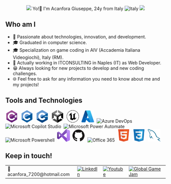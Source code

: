 <div id="header" align="center">
  <img src="https://media.giphy.com/media/TLPTbOAwRD9zoi1QOI/giphy.gif" width="100" heigth="20"/>
  Yo!👋 I'm Acanfora Giuseppe, 24y from Italy <img src="https://upload.wikimedia.org/wikipedia/commons/e/e4/Flag_of_Italy_%281946%E2%80%932003%29.png" title="Italy" alt="Italy" width="30" height="20"/>
  <img src="https://media.giphy.com/media/KJmbSTSyIzetubNgJ5/giphy.gif" width="100" heigth="20"/>
</div>

## Who am I

- 🚀 Passionate about technologies, innovation, and development.
- 🎓 Graduated in computer science.
- 🎓 Specialization on game coding in AIV (Accademia Italiana Videogiochi), Italy (RM).
- 💼 Actually working in ITCONSULTING in Naples (IT) as Web Developer.
- 😁 Always looking for new projects to develop and new coding challenges.
- 🌐 Feel free to ask for any information you need to know about me and my projects!


## Tools and Technologies

<div>
  <img src="https://github.com/devicons/devicon/blob/master/icons/csharp/csharp-original.svg" title="C#" alt="C#" width="40" height="40"/>&nbsp;
  <img src="https://github.com/devicons/devicon/blob/master/icons/c/c-original.svg" title="C" alt="C" width="40" height="40"/>&nbsp;
  <img src="https://github.com/devicons/devicon/blob/master/icons/cplusplus/cplusplus-original.svg" title="C++" alt="C++" width="40" height="40"/>&nbsp;
  <img src="https://github.com/devicons/devicon/blob/master/icons/unity/unity-original.svg" title="Unity 3D" alt="Unity 3D" width="40" height="40"/>&nbsp;
  <img src="https://github.com/devicons/devicon/blob/master/icons/unrealengine/unrealengine-original.svg" title="Unreal Engine" alt="Unreal Engine" width="40" height="40"/>&nbsp;
  <img src="https://github.com/devicons/devicon/blob/master/icons/azure/azure-original.svg" title="Azure" alt="Azure" width="40" height="40"/>&nbsp;
    <img src="https://www.svgrepo.com/show/448271/azure-devops.svg" title="Azure DevOps" alt="Azure DevOps" width="40" heigth="40"/>&nbsp;
    <img src="https://i0.wp.com/jerpt.com/wp-content/uploads/2024/10/Microsoft-Copilot-Logo-500x281-2.png?resize=500%2C281&ssl=1" title="Microsoft Copilot Studio" alt="Microsoft Copilot Studio" width="70" height="40"/>&nbsp;
    <img src="https://pics.computerbase.de/9/7/5/9/0-7a8d9214616bbc84/logo-96.bd50c30f.png" title="Microsoft Power Automate" alt="Microsoft Power Automate" width="40" heigth="40"/>&nbsp;
    <img src="https://cdn.iconscout.com/icon/free/png-512/free-powershell-3521649-2945093.png?f=webp&w=256" title="Microsoft Powershell" alt="Microsoft Powershell" width="40" heigth="40"/>&nbsp;
  <img src="https://github.com/devicons/devicon/blob/master/icons/visualstudio/visualstudio-original.svg" title="Visual Studio" alt="Visual Studio" width="40" height="40"/>&nbsp;
    <img src="https://github.com/devicons/devicon/blob/master/icons/github/github-original.svg" title="GitHub" alt="GitHub" width="40" height="40"/>&nbsp;
    <img src="https://cdn.iconscout.com/icon/free/png-512/free-microsoft-office-722717.png?f=webp&w=256" title="Office 365" alt="Office 365" width="40" heigth="40"/>&nbsp;
  <img src="https://github.com/devicons/devicon/blob/master/icons/html5/html5-original.svg" title="HTML" alt="HTML" width="40" height="40"/>&nbsp;
  <img src="https://github.com/devicons/devicon/blob/master/icons/css3/css3-original.svg" title="CSS" alt="CSS" width="40" height="40"/>&nbsp;
  <img src="https://github.com/devicons/devicon/blob/master/icons/mysql/mysql-original.svg" title="MySQL" alt="MySQL" width="40" height="40"/>&nbsp;
</div>
  
## Keep in touch! &nbsp;&nbsp;&nbsp;&nbsp;&nbsp;&nbsp;&nbsp;&nbsp;&nbsp;&nbsp;&nbsp;&nbsp;&nbsp;&nbsp;&nbsp;&nbsp;&nbsp;&nbsp;&nbsp;&nbsp;&nbsp;&nbsp;&nbsp;&nbsp;&nbsp;&nbsp;&nbsp;&nbsp;&nbsp;&nbsp;&nbsp;&nbsp;
 <table>
        <tbody>
            <tr>
                <td>📧 acanfora_7200@hotmail.com</td>
                <td>
                    <a href="https://www.linkedin.com/in/giuseppe-acanfora-dev/">
                      <img src="https://media.giphy.com/media/HQTYdpx1yhxWpugAi2/giphy.gif" alt="LinkedIn" width="50" heigth="50"/>
                    </a>
                </td>
                <td>
                    <a href="https://youtube.com/@giuseppeacanfora001">
                      <img src="https://media.giphy.com/media/dyLmcrc0wk4dUCxp0K/giphy.gif" alt="Youtube" width="50" heigth="50"/>
                    </a>
                </td>
                <td>
                    <a href="https://globalgamejam.org/users/leviathan-0">
                      <img src="https://s3-us-west-1.amazonaws.com/ggj/site/site-images/GGJ00-Badge-Template-900x900.png" alt="Global Game Jam" width="50" heigth="50"/>
                    </a>
                </td>
            </tr>
        </tbody>
 </table>
